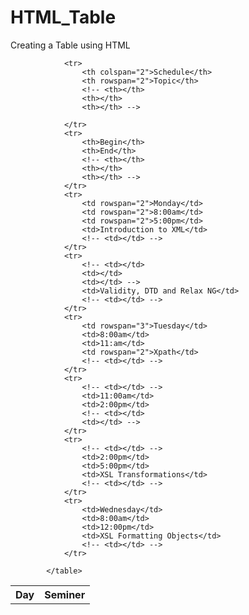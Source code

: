 # HTML_Table
Creating a Table using HTML
<table>
                <tr>
                    <th rowspan="3">Day</th>
                    <th colspan="4">Seminer</th>
                    <!-- <th></th>
                    <th></th>
                    <th></th> -->
                </tr>

                <tr>
                    <th colspan="2">Schedule</th>
                    <th rowspan="2">Topic</th>
                    <!-- <th></th>
                    <th></th>
                    <th></th> -->

                </tr>
                <tr>
                    <th>Begin</th>
                    <th>End</th>
                    <!-- <th></th>
                    <th></th>
                    <th></th> -->
                </tr>
                <tr>
                    <td rowspan="2">Monday</td>
                    <td rowspan="2">8:00am</td>
                    <td rowspan="2">5:00pm</td>
                    <td>Introduction to XML</td>
                    <!-- <td></td> -->
                </tr>
                <tr>
                    <!-- <td></td>
                    <td></td>
                    <td></td> -->
                    <td>Validity, DTD and Relax NG</td>
                    <!-- <td></td> -->
                </tr>
                <tr>
                    <td rowspan="3">Tuesday</td>
                    <td>8:00am</td>
                    <td>11:am</td>
                    <td rowspan="2">Xpath</td>
                    <!-- <td></td> -->
                </tr>
                <tr>
                    <!-- <td></td> -->
                    <td>11:00am</td>
                    <td>2:00pm</td>
                    <!-- <td></td>
                    <td></td> -->
                </tr>
                <tr>
                    <!-- <td></td> -->
                    <td>2:00pm</td>
                    <td>5:00pm</td>
                    <td>XSL Transformations</td>
                    <!-- <td></td> -->
                </tr>
                <tr>
                    <td>Wednesday</td>
                    <td>8:00am</td>
                    <td>12:00pm</td>
                    <td>XSL Formatting Objects</td>
                    <!-- <td></td> -->
                </tr>

            </table>
